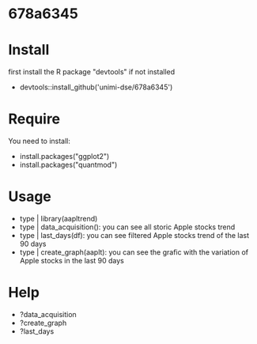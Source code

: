 # 678a6345

# Install
first install the R package "devtools" if not installed

* devtools::install_github('unimi-dse/678a6345')

# Require
You need to install:
* install.packages("ggplot2")
* install.packages("quantmod")

# Usage
* type | library(aapltrend)
* type | data_acquisition(): you can see all storic Apple stocks trend
* type | last_days(df): you can see filtered Apple stocks trend of the last 90 days
* type | create_graph(aaplt): you can see the grafic with the variation of Apple stocks in the last 90 days 

# Help
* ?data_acquisition
* ?create_graph
* ?last_days


